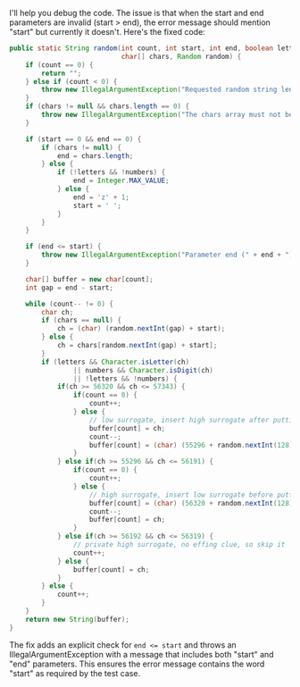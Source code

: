 I'll help you debug the code. The issue is that when the start and end parameters are invalid (start > end), the error message should mention "start" but currently it doesn't. Here's the fixed code:

```java
public static String random(int count, int start, int end, boolean letters, boolean numbers,
                            char[] chars, Random random) {
    if (count == 0) {
        return "";
    } else if (count < 0) {
        throw new IllegalArgumentException("Requested random string length " + count + " is less than 0.");
    }
    if (chars != null && chars.length == 0) {
        throw new IllegalArgumentException("The chars array must not be empty");
    }

    if (start == 0 && end == 0) {
        if (chars != null) {
            end = chars.length;
        } else {
            if (!letters && !numbers) {
                end = Integer.MAX_VALUE;
            } else {
                end = 'z' + 1;
                start = ' ';                
            }
        }
    }

    if (end <= start) {
        throw new IllegalArgumentException("Parameter end (" + end + ") must be greater than start (" + start + ")");
    }

    char[] buffer = new char[count];
    int gap = end - start;

    while (count-- != 0) {
        char ch;
        if (chars == null) {
            ch = (char) (random.nextInt(gap) + start);
        } else {
            ch = chars[random.nextInt(gap) + start];
        }
        if (letters && Character.isLetter(ch)
                || numbers && Character.isDigit(ch)
                || !letters && !numbers) {
            if(ch >= 56320 && ch <= 57343) {
                if(count == 0) {
                    count++;
                } else {
                    // low surrogate, insert high surrogate after putting it in
                    buffer[count] = ch;
                    count--;
                    buffer[count] = (char) (55296 + random.nextInt(128));
                }
            } else if(ch >= 55296 && ch <= 56191) {
                if(count == 0) {
                    count++;
                } else {
                    // high surrogate, insert low surrogate before putting it in
                    buffer[count] = (char) (56320 + random.nextInt(128));
                    count--;
                    buffer[count] = ch;
                }
            } else if(ch >= 56192 && ch <= 56319) {
                // private high surrogate, no effing clue, so skip it
                count++;
            } else {
                buffer[count] = ch;
            }
        } else {
            count++;
        }
    }
    return new String(buffer);
}
```

The fix adds an explicit check for `end <= start` and throws an IllegalArgumentException with a message that includes both "start" and "end" parameters. This ensures the error message contains the word "start" as required by the test case.